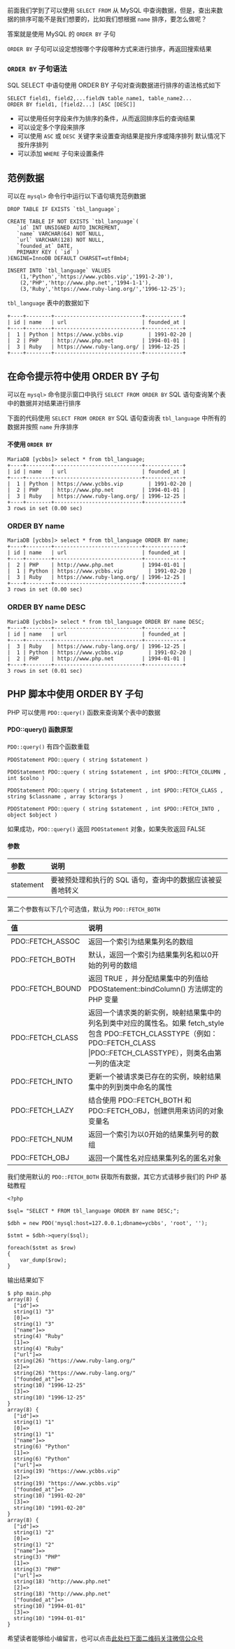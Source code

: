 前面我们学到了可以使用 `SELECT FROM` 从 MySQL 中查询数据，但是，查出来数据的排序可能不是我们想要的，比如我们想根据 `name` 排序，要怎么做呢？

答案就是使用 MySQL 的 `ORDER BY` 子句

`ORDER BY` 子句可以设定想按哪个字段哪种方式来进行排序，再返回搜索结果

### `ORDER BY` 子句语法 ###

SQL SELECT 中语句使用 ORDER BY 子句对查询数据进行排序的语法格式如下

```
SELECT field1, field2,...fieldN table_name1, table_name2...
ORDER BY field1, [field2...] [ASC [DESC]]
```

 *  可以使用任何字段来作为排序的条件，从而返回排序后的查询结果
 *  可以设定多个字段来排序
 *  可以使用 `ASC` 或 `DESC` 关键字来设置查询结果是按升序或降序排列 默认情况下按升序排列
 *  可以添加 `WHERE` 子句来设置条件

## 范例数据 ##

可以在 `mysql>` 命令行中运行以下语句填充范例数据

```
DROP TABLE IF EXISTS `tbl_language`;

CREATE TABLE IF NOT EXISTS `tbl_language`(
   `id` INT UNSIGNED AUTO_INCREMENT,
   `name` VARCHAR(64) NOT NULL,
   `url` VARCHAR(128) NOT NULL,
   `founded_at` DATE,
   PRIMARY KEY ( `id` )
)ENGINE=InnoDB DEFAULT CHARSET=utf8mb4;

INSERT INTO `tbl_language` VALUES
    (1,'Python','https://www.ycbbs.vip','1991-2-20'),
    (2,'PHP','http://www.php.net','1994-1-1'),
    (3,'Ruby','https://www.ruby-lang.org/','1996-12-25');
```

`tbl_language` 表中的数据如下

```
+----+--------+----------------------------+------------+
| id | name   | url                        | founded_at |
+----+--------+----------------------------+------------+
|  1 | Python | https://www.ycbbs.vip        | 1991-02-20 |
|  2 | PHP    | http://www.php.net         | 1994-01-01 |
|  3 | Ruby   | https://www.ruby-lang.org/ | 1996-12-25 |
+----+--------+----------------------------+------------+
```

## 在命令提示符中使用 ORDER BY 子句 ##

可以在 `mysql>` 命令提示窗口中执行 `SELECT FROM ORDER BY` SQL 语句查询某个表中的数据并对结果进行排序

下面的代码使用 `SELECT FROM ORDER BY` SQL 语句查询表 `tbl_language` 中所有的数据并按照 `name` 升序排序

#### 不使用 `ORDER BY` ####

```
MariaDB [ycbbs]> select * from tbl_language;
+----+--------+----------------------------+------------+
| id | name   | url                        | founded_at |
+----+--------+----------------------------+------------+
|  1 | Python | https://www.ycbbs.vip        | 1991-02-20 |
|  2 | PHP    | http://www.php.net         | 1994-01-01 |
|  3 | Ruby   | https://www.ruby-lang.org/ | 1996-12-25 |
+----+--------+----------------------------+------------+
3 rows in set (0.00 sec)
```

### ORDER BY name ###

```
MariaDB [ycbbs]> select * from tbl_language ORDER BY name;
+----+--------+----------------------------+------------+
| id | name   | url                        | founded_at |
+----+--------+----------------------------+------------+
|  2 | PHP    | http://www.php.net         | 1994-01-01 |
|  1 | Python | https://www.ycbbs.vip        | 1991-02-20 |
|  3 | Ruby   | https://www.ruby-lang.org/ | 1996-12-25 |
+----+--------+----------------------------+------------+
3 rows in set (0.00 sec)
```

### ORDER BY name DESC ###

```
MariaDB [ycbbs]> select * from tbl_language ORDER BY name DESC;
+----+--------+----------------------------+------------+
| id | name   | url                        | founded_at |
+----+--------+----------------------------+------------+
|  3 | Ruby   | https://www.ruby-lang.org/ | 1996-12-25 |
|  1 | Python | https://www.ycbbs.vip        | 1991-02-20 |
|  2 | PHP    | http://www.php.net         | 1994-01-01 |
+----+--------+----------------------------+------------+
3 rows in set (0.01 sec)
```

## PHP 脚本中使用 ORDER BY 子句 ##

PHP 可以使用 `PDO::query()` 函数来查询某个表中的数据

#### PDO::query() 函数原型 ####

`PDO::query()` 有四个函数重载

```
PDOStatement PDO::query ( string $statement )

PDOStatement PDO::query ( string $statement , int $PDO::FETCH_COLUMN , int $colno )

PDOStatement PDO::query ( string $statement , int $PDO::FETCH_CLASS , string $classname , array $ctorargs )

PDOStatement PDO::query ( string $statement , int $PDO::FETCH_INTO , object $object )
```

如果成功，`PDO::query()` 返回 `PDOStatement` 对象，如果失败返回 FALSE

#### 参数 ####

<table> 
 <thead> 
  <tr> 
   <th align="left">参数</th> 
   <th align="left">说明</th> 
  </tr> 
 </thead> 
 <tbody> 
  <tr> 
   <td align="left">statement</td> 
   <td align="left">要被预处理和执行的 SQL 语句，查询中的数据应该被妥善地转义</td> 
  </tr> 
 </tbody> 
</table>

第二个参数有以下几个可选值，默认为 `PDO::FETCH_BOTH`

<table> 
 <thead> 
  <tr> 
   <th align="left">值</th> 
   <th align="left">说明</th> 
  </tr> 
 </thead> 
 <tbody> 
  <tr> 
   <td align="left">PDO::FETCH_ASSOC</td> 
   <td align="left">返回一个索引为结果集列名的数组</td> 
  </tr> 
  <tr> 
   <td align="left">PDO::FETCH_BOTH</td> 
   <td align="left">默认，返回一个索引为结果集列名和以0开始的列号的数组</td> 
  </tr> 
  <tr> 
   <td align="left">PDO::FETCH_BOUND</td> 
   <td align="left">返回 TRUE ，并分配结果集中的列值给 PDOStatement::bindColumn() 方法绑定的 PHP 变量</td> 
  </tr> 
  <tr> 
   <td align="left">PDO::FETCH_CLASS</td> 
   <td align="left">返回一个请求类的新实例，映射结果集中的列名到类中对应的属性名。如果 fetch_style 包含 PDO::FETCH_CLASSTYPE（例如：PDO::FETCH_CLASS |PDO::FETCH_CLASSTYPE），则类名由第一列的值决定</td> 
  </tr> 
  <tr> 
   <td align="left">PDO::FETCH_INTO</td> 
   <td align="left">更新一个被请求类已存在的实例，映射结果集中的列到类中命名的属性</td> 
  </tr> 
  <tr> 
   <td align="left">PDO::FETCH_LAZY</td> 
   <td align="left">结合使用 PDO::FETCH_BOTH 和 PDO::FETCH_OBJ，创建供用来访问的对象变量名</td> 
  </tr> 
  <tr> 
   <td align="left">PDO::FETCH_NUM</td> 
   <td align="left">返回一个索引为以0开始的结果集列号的数组</td> 
  </tr> 
  <tr> 
   <td align="left">PDO::FETCH_OBJ</td> 
   <td align="left">返回一个属性名对应结果集列名的匿名对象</td> 
  </tr> 
 </tbody> 
</table>

我们使用默认的 `PDO::FETCH_BOTH` 获取所有数据，其它方式请移步我们的 PHP 基础教程

```
<?php 

$sql= "SELECT * FROM tbl_language ORDER BY name DESC;";

$dbh = new PDO('mysql:host=127.0.0.1;dbname=ycbbs', 'root', '');    

$stmt = $dbh->query($sql);

foreach($stmt as $row)
{
    var_dump($row);
}
```

输出结果如下

```
$ php main.php
array(8) {
  ["id"]=>
  string(1) "3"
  [0]=>
  string(1) "3"
  ["name"]=>
  string(4) "Ruby"
  [1]=>
  string(4) "Ruby"
  ["url"]=>
  string(26) "https://www.ruby-lang.org/"
  [2]=>
  string(26) "https://www.ruby-lang.org/"
  ["founded_at"]=>
  string(10) "1996-12-25"
  [3]=>
  string(10) "1996-12-25"
}
array(8) {
  ["id"]=>
  string(1) "1"
  [0]=>
  string(1) "1"
  ["name"]=>
  string(6) "Python"
  [1]=>
  string(6) "Python"
  ["url"]=>
  string(19) "https://www.ycbbs.vip"
  [2]=>
  string(19) "https://www.ycbbs.vip"
  ["founded_at"]=>
  string(10) "1991-02-20"
  [3]=>
  string(10) "1991-02-20"
}
array(8) {
  ["id"]=>
  string(1) "2"
  [0]=>
  string(1) "2"
  ["name"]=>
  string(3) "PHP"
  [1]=>
  string(3) "PHP"
  ["url"]=>
  string(18) "http://www.php.net"
  [2]=>
  string(18) "http://www.php.net"
  ["founded_at"]=>
  string(10) "1994-01-01"
  [3]=>
  string(10) "1994-01-01"
}
```

希望读者能够给小编留言，也可以点击[此处扫下面二维码关注微信公众号](https://www.ycbbs.vip/?p=28 "此处扫下面二维码关注微信公众号")